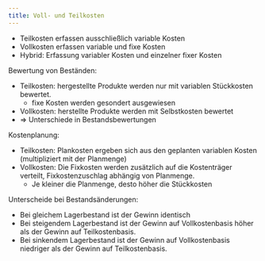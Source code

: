 ```yaml
---
title: Voll- und Teilkosten
---
```

- Teilkosten erfassen ausschließlich variable Kosten
- Vollkosten erfassen variable und fixe Kosten
- Hybrid: Erfassung variabler Kosten und einzelner fixer Kosten

Bewertung von Beständen:
- Teilkosten: hergestellte Produkte werden nur mit variablen Stückkosten bewertet.
  - fixe Kosten werden gesondert ausgewiesen
- Vollkosten: herstellte Produkte werden mit Selbstkosten bewertet
- $\Rightarrow$ Unterschiede in Bestandsbewertungen

Kostenplanung:
- Teilkosten: Plankosten ergeben sich aus den geplanten variablen Kosten (multipliziert mit der Planmenge)
- Vollkosten: Die Fixkosten werden zusätzlich auf die Kostenträger verteilt, Fixkostenzuschlag abhängig von Planmenge.
  - Je kleiner die Planmenge, desto höher die Stückkosten

Unterscheide bei Bestandsänderungen:
- Bei gleichem Lagerbestand ist der Gewinn identisch
- Bei steigendem Lagerbestand ist der Gewinn auf Vollkostenbasis höher als der Gewinn auf Teilkostenbasis.
- Bei sinkendem Lagerbestand ist der Gewinn auf Vollkostenbasis niedriger als der Gewinn auf Teilkostenbasis.

